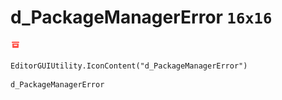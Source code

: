 # d_PackageManagerError `16x16`
<img src="/img/d_PackageManagerError.png" width=16 height=16>

``` CSharp
EditorGUIUtility.IconContent("d_PackageManagerError")
```
```
d_PackageManagerError
```
